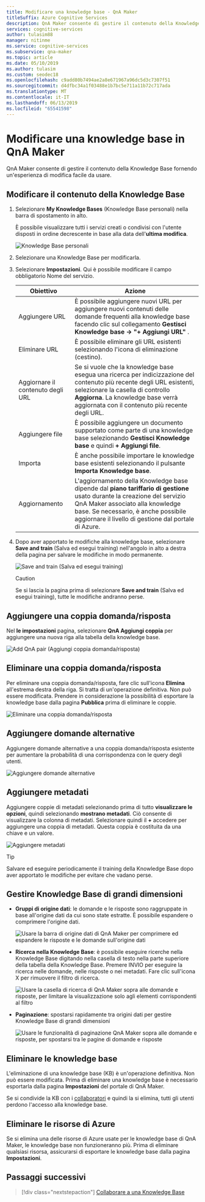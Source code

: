 ```yaml
---
title: Modificare una knowledge base - QnA Maker
titleSuffix: Azure Cognitive Services
description: QnA Maker consente di gestire il contenuto della Knowledge Base fornendo un'esperienza di modifica facile da usare.
services: cognitive-services
author: tulasim88
manager: nitinme
ms.service: cognitive-services
ms.subservice: qna-maker
ms.topic: article
ms.date: 05/10/2019
ms.author: tulasim
ms.custom: seodec18
ms.openlocfilehash: c9add80b7494ae2a8e671967a96dc5d3c7307f51
ms.sourcegitcommit: d4dfbc34a1f03488e1b7bc5e711a11b72c717ada
ms.translationtype: MT
ms.contentlocale: it-IT
ms.lasthandoff: 06/13/2019
ms.locfileid: "65541598"
---
```

# <a name="edit-a-knowledge-base-in-qna-maker"></a>Modificare una knowledge base in QnA Maker

QnA Maker consente di gestire il contenuto della Knowledge Base fornendo un'esperienza di modifica facile da usare.

<a name="add-datasource"></a>

## <a name="edit-your-knowledge-base-content"></a>Modificare il contenuto della Knowledge Base

1.  Selezionare **My Knowledge Bases** (Knowledge Base personali) nella barra di spostamento in alto. 

    È possibile visualizzare tutti i servizi creati o condivisi con l'utente disposti in ordine decrescente in base alla data dell'**ultima modifica**.

    ![Knowledge Base personali](../media/qnamaker-how-to-edit-kb/my-kbs.png)

1. Selezionare una Knowledge Base per modificarla.
 
1. Selezionare **Impostazioni**. Qui è possibile modificare il campo obbligatorio Nome del servizio.
  
    |Obiettivo|Azione|
    |--|--|
    |Aggiungere URL|È possibile aggiungere nuovi URL per aggiungere nuovi contenuti delle domande frequenti alla knowledge base facendo clic sul collegamento **Gestisci Knowledge base -> "+ Aggiungi URL"** .|
    |Eliminare URL|È possibile eliminare gli URL esistenti selezionando l'icona di eliminazione (cestino).|
    |Aggiornare il contenuto degli URL|Se si vuole che la knowledge base esegua una ricerca per indicizzazione del contenuto più recente degli URL esistenti, selezionare la casella di controllo **Aggiorna**. La knowledge base verrà aggiornata con il contenuto più recente degli URL.|
    |Aggiungere file|È possibile aggiungere un documento supportato come parte di una knowledge base selezionando **Gestisci Knowledge base** e quindi **+ Aggiungi file**.|
    |Importa|È anche possibile importare le knowledge base esistenti selezionando il pulsante **Importa Knowledge base**. |
    |Aggiornamento|L'aggiornamento della Knowledge base dipende dal **piano tariffario di gestione** usato durante la creazione del servizio QnA Maker associato alla knowledge base. Se necessario, è anche possibile aggiornare il livello di gestione dal portale di Azure.

1. Dopo aver apportato le modifiche alla knowledge base, selezionare **Save and train** (Salva ed esegui training) nell'angolo in alto a destra della pagina per salvare le modifiche in modo permanente.    

    ![Save and train (Salva ed esegui training)](../media/qnamaker-how-to-edit-kb/save-and-train.png)

    >[!CAUTION]
    >Se si lascia la pagina prima di selezionare **Save and train** (Salva ed esegui training), tutte le modifiche andranno perse.

## <a name="add-a-qna-pair"></a>Aggiungere una coppia domanda/risposta

Nel **le impostazioni** pagina, selezionare **QnA Aggiungi coppia** per aggiungere una nuova riga alla tabella della knowledge base.

![Add QnA pair (Aggiungi coppia domanda/risposta)](../media/qnamaker-how-to-edit-kb/add-qnapair.png)

## <a name="delete-a-qna-pair"></a>Eliminare una coppia domanda/risposta

Per eliminare una coppia domanda/risposta, fare clic sull'icona **Elimina** all'estrema destra della riga. Si tratta di un'operazione definitiva. Non può essere modificata. Prendere in considerazione la possibilità di esportare la knowledge base dalla pagina **Pubblica** prima di eliminare le coppie. 

![Eliminare una coppia domanda/risposta](../media/qnamaker-how-to-edit-kb/delete-qnapair.png)

## <a name="add-alternate-questions"></a>Aggiungere domande alternative

Aggiungere domande alternative a una coppia domanda/risposta esistente per aumentare la probabilità di una corrispondenza con le query degli utenti.

![Aggiungere domande alternative](../media/qnamaker-how-to-edit-kb/add-alternate-question.png)

## <a name="add-metadata"></a>Aggiungere metadati

Aggiungere coppie di metadati selezionando prima di tutto **visualizzare le opzioni**, quindi selezionando **mostrano metadati**. Ciò consente di visualizzare la colonna di metadati. Selezionare quindi il **+** accedere per aggiungere una coppia di metadati. Questa coppia è costituita da una chiave e un valore.

![Aggiungere metadati](../media/qnamaker-how-to-edit-kb/add-metadata.png)

> [!TIP]
> Salvare ed eseguire periodicamente il training della Knowledge Base dopo aver apportato le modifiche per evitare che vadano perse.

## <a name="manage-large-knowledge-bases"></a>Gestire Knowledge Base di grandi dimensioni

* **Gruppi di origine dati**: le domande e le risposte sono raggruppate in base all'origine dati da cui sono state estratte. È possibile espandere o comprimere l'origine dati.

    ![Usare la barra di origine dati di QnA Maker per comprimere ed espandere le risposte e le domande sull'origine dati](../media/qnamaker-how-to-edit-kb/data-source-grouping.png)

* **Ricerca nella Knowledge Base**: è possibile eseguire ricerche nella Knowledge Base digitando nella casella di testo nella parte superiore della tabella della Knowledge Base. Premere INVIO per eseguire la ricerca nelle domande, nelle risposte o nei metadati. Fare clic sull'icona X per rimuovere il filtro di ricerca.

    ![Usare la casella di ricerca di QnA Maker sopra alle domande e risposte, per limitare la visualizzazione solo agli elementi corrispondenti al filtro](../media/qnamaker-how-to-edit-kb/search-paginate-group.png)

* **Paginazione**: spostarsi rapidamente tra origini dati per gestire Knowledge Base di grandi dimensioni

    ![Usare le funzionalità di paginazione QnA Maker sopra alle domande e risposte, per spostarsi tra le pagine di domande e risposte](../media/qnamaker-how-to-edit-kb/pagination.png)

## <a name="delete-knowledge-bases"></a>Eliminare le knowledge base

L'eliminazione di una knowledge base (KB) è un'operazione definitiva. Non può essere modificata. Prima di eliminare una knowledge base è necessario esportarla dalla pagina **Impostazioni** del portale di QnA Maker. 

Se si condivide la KB con i [collaboratori](collaborate-knowledge-base.md) e quindi la si elimina, tutti gli utenti perdono l'accesso alla knowledge base. 

## <a name="delete-azure-resources"></a>Eliminare le risorse di Azure 

Se si elimina una delle risorse di Azure usate per le knowledge base di QnA Maker, le knowledge base non funzioneranno più. Prima di eliminare qualsiasi risorsa, assicurarsi di esportare le knowledge base dalla pagina **Impostazioni**. 

## <a name="next-steps"></a>Passaggi successivi

> [!div class="nextstepaction"]
> [Collaborare a una Knowledge Base](./collaborate-knowledge-base.md)
